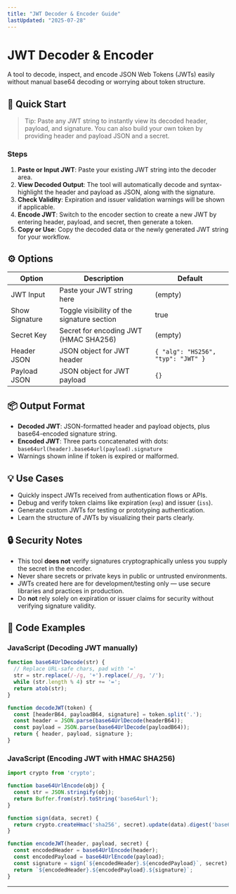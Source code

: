 ```yaml
---
title: "JWT Decoder & Encoder Guide"
lastUpdated: "2025-07-28"
---
```


# JWT Decoder & Encoder
A tool to decode, inspect, and encode JSON Web Tokens (JWTs) easily without manual base64 decoding or worrying about token structure.

## 🚀 Quick Start
> Tip: Paste any JWT string to instantly view its decoded header, payload, and signature. You can also build your own token by providing header and payload JSON and a secret.

### Steps
1. **Paste or Input JWT**: Paste your existing JWT string into the decoder area.
2. **View Decoded Output**: The tool will automatically decode and syntax-highlight the header and payload as JSON, along with the signature.
3. **Check Validity**: Expiration and issuer validation warnings will be shown if applicable.
4. **Encode JWT**: Switch to the encoder section to create a new JWT by entering header, payload, and secret, then generate a token.
5. **Copy or Use**: Copy the decoded data or the newly generated JWT string for your workflow.

## ⚙️ Options

| Option         | Description                                    | Default            |
|----------------|------------------------------------------------|--------------------|
| JWT Input      | Paste your JWT string here                      | (empty)            |
| Show Signature | Toggle visibility of the signature section     | true               |
| Secret Key     | Secret for encoding JWT (HMAC SHA256)          | (empty)            |
| Header JSON    | JSON object for JWT header                       | `{ "alg": "HS256", "typ": "JWT" }` |
| Payload JSON   | JSON object for JWT payload                      | `{}`               |

## 📦 Output Format

- **Decoded JWT**: JSON-formatted header and payload objects, plus base64-encoded signature string.
- **Encoded JWT**: Three parts concatenated with dots: `base64url(header).base64url(payload).signature`
- Warnings shown inline if token is expired or malformed.


## 💡 Use Cases

* Quickly inspect JWTs received from authentication flows or APIs.
* Debug and verify token claims like expiration (`exp`) and issuer (`iss`).
* Generate custom JWTs for testing or prototyping authentication.
* Learn the structure of JWTs by visualizing their parts clearly.

## 🔒 Security Notes

* This tool **does not** verify signatures cryptographically unless you supply the secret in the encoder.
* Never share secrets or private keys in public or untrusted environments.
* JWTs created here are for development/testing only — use secure libraries and practices in production.
* Do **not** rely solely on expiration or issuer claims for security without verifying signature validity.


## 🔧 Code Examples

### JavaScript (Decoding JWT manually)

```js
function base64UrlDecode(str) {
  // Replace URL-safe chars, pad with '='
  str = str.replace(/-/g, '+').replace(/_/g, '/');
  while (str.length % 4) str += '=';
  return atob(str);
}

function decodeJWT(token) {
  const [headerB64, payloadB64, signature] = token.split('.');
  const header = JSON.parse(base64UrlDecode(headerB64));
  const payload = JSON.parse(base64UrlDecode(payloadB64));
  return { header, payload, signature };
}
````

### JavaScript (Encoding JWT with HMAC SHA256)

```js
import crypto from 'crypto';

function base64UrlEncode(obj) {
  const str = JSON.stringify(obj);
  return Buffer.from(str).toString('base64url');
}

function sign(data, secret) {
  return crypto.createHmac('sha256', secret).update(data).digest('base64url');
}

function encodeJWT(header, payload, secret) {
  const encodedHeader = base64UrlEncode(header);
  const encodedPayload = base64UrlEncode(payload);
  const signature = sign(`${encodedHeader}.${encodedPayload}`, secret);
  return `${encodedHeader}.${encodedPayload}.${signature}`;
}
```

---
